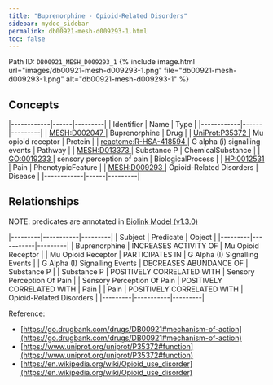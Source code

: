 ```yaml
---
title: "Buprenorphine - Opioid-Related Disorders"
sidebar: mydoc_sidebar
permalink: db00921-mesh-d009293-1.html
toc: false 
---
```



Path ID: `DB00921_MESH_D009293_1`
{% include image.html url="images/db00921-mesh-d009293-1.png" file="db00921-mesh-d009293-1.png" alt="db00921-mesh-d009293-1" %}

## Concepts

|------------|------|---------|
| Identifier | Name | Type    |
|------------|------|---------|
| <a href="https://identifiers.org/MESH:D002047">MESH:D002047 </a> | Buprenorphine | Drug |
| <a href="https://identifiers.org/UniProt:P35372">UniProt:P35372 </a> | Mu opioid receptor | Protein |
| <a href="https://identifiers.org/reactome:R-HSA-418594">reactome:R-HSA-418594 </a> | G alpha (i) signalling events | Pathway |
| <a href="https://identifiers.org/MESH:D013373">MESH:D013373 </a> | Substance P | ChemicalSubstance |
| <a href="https://identifiers.org/GO:0019233">GO:0019233 </a> | sensory perception of pain | BiologicalProcess |
| <a href="https://identifiers.org/HP:0012531">HP:0012531 </a> | Pain | PhenotypicFeature |
| <a href="https://identifiers.org/MESH:D009293">MESH:D009293 </a> | Opioid-Related Disorders | Disease |
|------------|------|---------|

## Relationships


NOTE: predicates are annotated in <a href="https://github.com/biolink/biolink-model/releases/tag/v1.3.0">Biolink Model (v1.3.0)</a>

|---------|-----------|---------|
| Subject | Predicate | Object  |
|---------|-----------|---------|
| Buprenorphine | INCREASES ACTIVITY OF | Mu Opioid Receptor |
| Mu Opioid Receptor | PARTICIPATES IN | G Alpha (I) Signalling Events |
| G Alpha (I) Signalling Events | DECREASES ABUNDANCE OF | Substance P |
| Substance P | POSITIVELY CORRELATED WITH | Sensory Perception Of Pain |
| Sensory Perception Of Pain | POSITIVELY CORRELATED WITH | Pain |
| Pain | POSITIVELY CORRELATED WITH | Opioid-Related Disorders |
|---------|-----------|---------|

Reference: 
  - [https://go.drugbank.com/drugs/DB00921#mechanism-of-action](https://go.drugbank.com/drugs/DB00921#mechanism-of-action)
  - [https://www.uniprot.org/uniprot/P35372#function](https://www.uniprot.org/uniprot/P35372#function)
  - [https://en.wikipedia.org/wiki/Opioid_use_disorder](https://en.wikipedia.org/wiki/Opioid_use_disorder)
